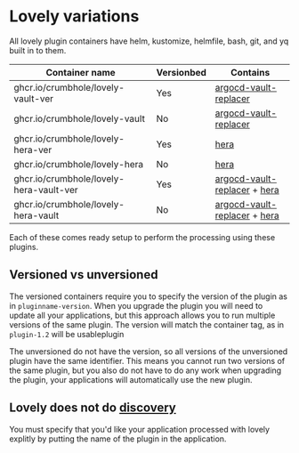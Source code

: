# Lovely variations

All lovely plugin containers have helm, kustomize, helmfile, bash, git, and yq built in to them.

| Container name | Versionbed | Contains |
|----------------|-----------|----------|
| ghcr.io/crumbhole/lovely-vault-ver | Yes | [argocd-vault-replacer](https://github.com/crumbhole/argocd-vault-replacer) |
| ghcr.io/crumbhole/lovely-vault | No | [argocd-vault-replacer](https://github.com/crumbhole/argocd-vault-replacer) |
| ghcr.io/crumbhole/lovely-hera-ver | Yes | [hera](hera.md) |
| ghcr.io/crumbhole/lovely-hera | No | [hera](hera.md) |
| ghcr.io/crumbhole/lovely-hera-vault-ver | Yes | [argocd-vault-replacer](https://github.com/crumbhole/argocd-vault-replacer) + [hera](hera.md) |
| ghcr.io/crumbhole/lovely-hera-vault | No | [argocd-vault-replacer](https://github.com/crumbhole/argocd-vault-replacer) + [hera](hera.md) |

Each of these comes ready setup to perform the processing using these plugins.

## Versioned vs unversioned

The versioned containers require you to specify the version of the plugin as in `pluginname-version`. When you upgrade the plugin you will need to update all your applications, but this approach allows you to run multiple versions of the same plugin. The version will match the container tag, as in `plugin-1.2` will be usableplugin

The unversioned do not have the version, so all versions of the unversioned plugin have the same identifier. This means you cannot run two versions of the same plugin, but you also do not have to do any work when upgrading the plugin, your applications will automatically use the new plugin.

## Lovely does not do [discovery](https://argo-cd.readthedocs.io/en/stable/operator-manual/config-management-plugins/#write-discovery-rules-for-your-plugin)

You must specify that you'd like your application processed with lovely explitly by putting the name of the plugin in the application.
